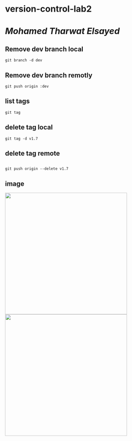 # version-control-lab2

# *Mohamed Tharwat Elsayed*

## Remove dev branch local
```
git branch -d dev

```
## Remove dev branch remotly
```
git push origin :dev

```

## list tags
```
git tag

```

## delete tag local
```
git tag -d v1.7

```

## delete tag remote
```

git push origin --delete v1.7

```
## image
<div>
<img src="https://user-images.githubusercontent.com/88733748/204658543-4f28b23f-57bc-4562-8db3-ca05f5ca78f1.png" width="400px"/>
<img src="https://user-images.githubusercontent.com/88733748/204658543-4f28b23f-57bc-4562-8db3-ca05f5ca78f1.png" width="400px"/>
</div>
